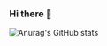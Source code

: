 ### Hi there 👋

![Anurag's GitHub stats](https://github-readme-stats.vercel.app/api?username=wkdgyfla97&show_icons=true&theme=tokyonight)


<!--
**wkdgyfla97/wkdgyfla97** is a ✨ _special_ ✨ repository because its `README.md` (this file) appears on your GitHub profile.

Here are some ideas to get you started:

- 🔭 I’m currently working on ...
- 🌱 I’m currently learning ...
- 👯 I’m looking to collaborate on ...
- 🤔 I’m looking for help with ...
- 💬 Ask me about ...
- 📫 How to reach me: ...
- 😄 Pronouns: ...
- ⚡ Fun fact: ...
-->
